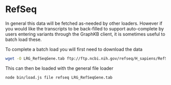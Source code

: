# RefSeq

In general this data will be fetched as-needed by other loaders. However if you would like the
transcripts to be back-filled to support auto-complete by users entering variants through the
GraphKB client, it is sometimes useful to batch load these.

To complete a batch load you will first need to download the data

```bash
wget -O LRG_RefSeqGene.tab ftp://ftp.ncbi.nih.gov/refseq/H_sapiens/RefSeqGene/LRG_RefSeqGene
```

This can then be loaded with the general file loader

```bash
node bin/load.js file refseq LRG_RefSeqGene.tab
```
